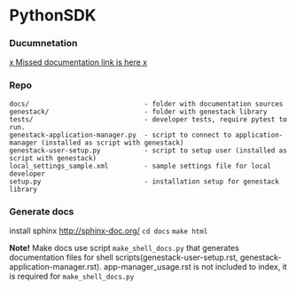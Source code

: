 # PythonSDK

### Ducumnetation

   [x Missed documentation link is here x]()

### Repo

  ```
  docs/                             - folder with documentation sources
  genestack/                        - folder with genestack library
  tests/                            - developer tests, require pytest to run.
  genestack-application-manager.py  - script to connect to application-manager (installed as script with genestack)
  genestack-user-setup.py           - script to setup user (installed as script with genestack)
  local_settings_sample.xml         - sample settings file for local developer
  setup.py                          - installation setup for genestack library
  ```


### Generate docs

   install sphinx http://sphinx-doc.org/
   `cd docs`
   `make html`

   **Note!** Make docs use script `make_shell_docs.py` that generates documentation files for shell
    scripts(genestack-user-setup.rst, genestack-application-manager.rst).  app-manager_usage.rst is not included to index, it is required for `make_shell_docs.py`



